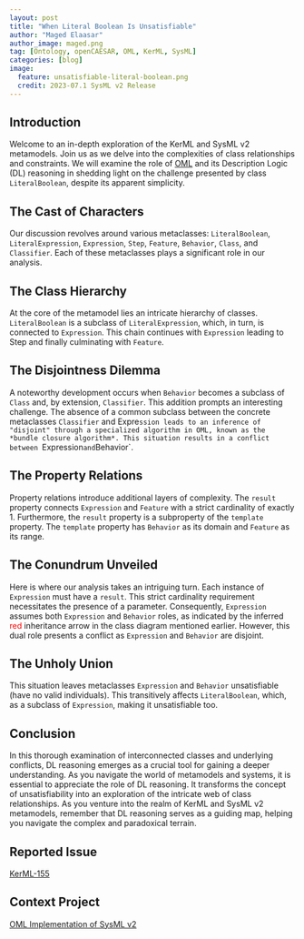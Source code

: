 ```yaml
---
layout: post
title: "When Literal Boolean Is Unsatisfiable"
author: "Maged Elaasar"
author_image: maged.png
tag: [Ontology, openCAESAR, OML, KerML, SysML]
categories: [blog]
image:
  feature: unsatisfiable-literal-boolean.png
  credit: 2023-07.1 SysML v2 Release
---
```


## Introduction

Welcome to an in-depth exploration of the KerML and SysML v2 metamodels. Join us as we delve into the complexities of class relationships and constraints. We will examine the role of [OML](http://www.opencaesar.io/oml/) and its Description Logic (DL) reasoning in shedding light on the challenge presented by class `LiteralBoolean`, despite its apparent simplicity.

## The Cast of Characters

Our discussion revolves around various metaclasses: `LiteralBoolean`, `LiteralExpression`, `Expression`, `Step`, `Feature`, `Behavior`, `Class`, and `Classifier`. Each of these metaclasses plays a significant role in our analysis.

## The Class Hierarchy

At the core of the metamodel lies an intricate hierarchy of classes. `LiteralBoolean` is a subclass of `LiteralExpression`, which, in turn, is connected to `Expression`. This chain continues with `Expression` leading to Step and finally culminating with `Feature`.

## The Disjointness Dilemma

A noteworthy development occurs when `Behavior` becomes a subclass of `Class` and, by extension, `Classifier`. This addition prompts an interesting challenge. The absence of a common subclass between the concrete metaclasses `Classifier` and Expre`ssion leads to an inference of "disjoint" through a specialized algorithm in OML, known as the *bundle closure algorithm*. This situation results in a conflict between `Expression` and `Behavior`.

## The Property Relations

Property relations introduce additional layers of complexity. The `result` property connects `Expression` and `Feature` with a strict cardinality of exactly 1. Furthermore, the `result` property is a subproperty of the `template` property. The `template` property has `Behavior` as its domain and `Feature` as its range.

## The Conundrum Unveiled

Here is where our analysis takes an intriguing turn. Each instance of `Expression` must have a `result`. This strict cardinality requirement necessitates the presence of a parameter. Consequently, `Expression` assumes both `Expression` and `Behavior` roles, as indicated by the inferred <span style="color: red">red</span> inheritance arrow in the class diagram mentioned earlier. However, this dual role presents a conflict as `Expression` and `Behavior` are disjoint.

## The Unholy Union

This situation leaves metaclasses `Expression` and `Behavior` unsatisfiable (have no valid individuals). This transitively affects `LiteralBoolean`, which, as a subclass of `Expression`, making it unsatisfiable too.

## Conclusion

In this thorough examination of interconnected classes and underlying conflicts, DL reasoning emerges as a crucial tool for gaining a deeper understanding. As you navigate the world of metamodels and systems, it is essential to appreciate the role of DL reasoning. It transforms the concept of unsatisfiability into an exploration of the intricate web of class relationships. As you venture into the realm of KerML and SysML v2 metamodels, remember that DL reasoning serves as a guiding map, helping you navigate the complex and paradoxical terrain.

## Reported Issue

[KerML-155](https://issues.omg.org/issues/KERML-155)

## Context Project

[OML Implementation of SysML v2](https://www.opencaesar.io/projects/2023-8-11-SysML-v2.html)